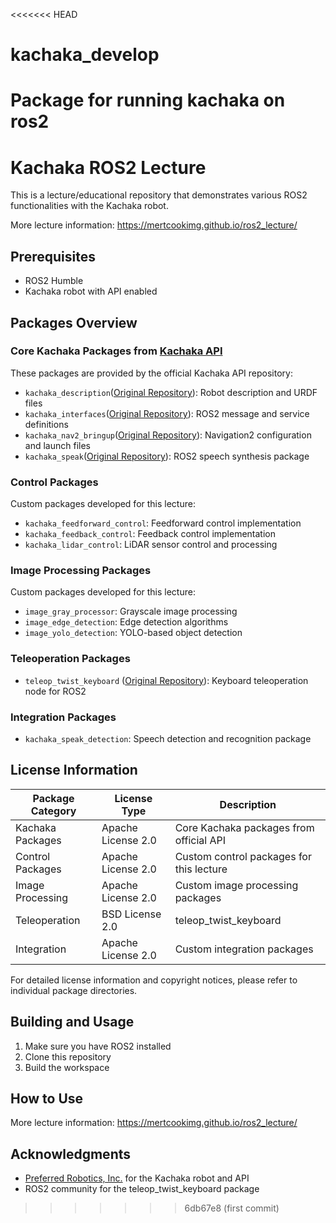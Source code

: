 <<<<<<< HEAD
# kachaka_develop
Package for running kachaka on ros2
=======
# Kachaka ROS2 Lecture

This is a lecture/educational repository that demonstrates various ROS2 functionalities with the Kachaka robot.

More lecture information: https://mertcookimg.github.io/ros2_lecture/

## Prerequisites
- ROS2 Humble
- Kachaka robot with API enabled

## Packages Overview

### Core Kachaka Packages from [Kachaka API](https://github.com/pf-robotics/kachaka-api)
These packages are provided by the official Kachaka API repository:
- `kachaka_description`([Original Repository](https://github.com/pf-robotics/kachaka-api)): Robot description and URDF files
- `kachaka_interfaces`([Original Repository](https://github.com/pf-robotics/kachaka-api)): ROS2 message and service definitions
- `kachaka_nav2_bringup`([Original Repository](https://github.com/pf-robotics/kachaka-api)): Navigation2 configuration and launch files
- `kachaka_speak`([Original Repository](https://github.com/pf-robotics/kachaka-api)): ROS2 speech synthesis package

### Control Packages
Custom packages developed for this lecture:
- `kachaka_feedforward_control`: Feedforward control implementation
- `kachaka_feedback_control`: Feedback control implementation
- `kachaka_lidar_control`: LiDAR sensor control and processing

### Image Processing Packages
Custom packages developed for this lecture:
- `image_gray_processor`: Grayscale image processing
- `image_edge_detection`: Edge detection algorithms
- `image_yolo_detection`: YOLO-based object detection

### Teleoperation Packages
- `teleop_twist_keyboard` ([Original Repository](https://github.com/ros2/teleop_twist_keyboard)): Keyboard teleoperation node for ROS2

### Integration Packages
- `kachaka_speak_detection`: Speech detection and recognition package

## License Information

| Package Category | License Type | Description |
|-----------------|--------------|-------------|
| Kachaka Packages | Apache License 2.0 | Core Kachaka packages from official API |
| Control Packages | Apache License 2.0 | Custom control packages for this lecture |
| Image Processing | Apache License 2.0 | Custom image processing packages |
| Teleoperation | BSD License 2.0 | teleop_twist_keyboard |
| Integration | Apache License 2.0 | Custom integration packages |

For detailed license information and copyright notices, please refer to individual package directories.

## Building and Usage

1. Make sure you have ROS2 installed
2. Clone this repository
3. Build the workspace

## How to Use

More lecture information: https://mertcookimg.github.io/ros2_lecture/

## Acknowledgments

- [Preferred Robotics, Inc.](https://github.com/pf-robotics) for the Kachaka robot and API
- ROS2 community for the teleop_twist_keyboard package

>>>>>>> 6db67e8 (first commit)
